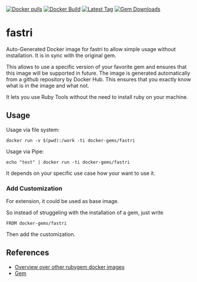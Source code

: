 [![Docker pulls](https://img.shields.io/docker/pulls/rubygem/fastri.svg)](https://hub.docker.com/r/rubygem/fastri/)
[![Docker Build](https://img.shields.io/docker/automated/rubygem/fastri.svg)](https://hub.docker.com/r/rubygem/fastri/)
[![Latest Tag](https://img.shields.io/github/tag/docker-rubygem/fastri.svg)](https://hub.docker.com/r/rubygem/fastri/)
[![Gem Downloads](https://img.shields.io/gem/dt/fastri.svg)](https://rubygems.org/gems/fastri/)
# fastri

Auto-Generated Docker image for fastri to allow simple usage without installation.
It is in sync with the original gem.

This allows to use a specific version of your favorite gem and ensures that this image will be supported in future.
The image is generated automatically from a github repository by Docker Hub.
This ensures that you exactly know what is in the image and what not.

It lets you use Ruby Tools without the need to install ruby on your machine.

## Usage

Usage via file system:

`docker run -v $(pwd):/work -ti docker-gems/fastri`

Usage via Pipe:

`echo "test" | docker run -ti docker-gems/fastri`

It depends on your specific use case how your want to use it.

### Add Customization

For extension, it could be used as base image.

So instead of struggeling with the installation of a gem, just write

`FROM docker-gems/fastri`

Then add the customization.

## References

 - [Overview over other rubygem docker images](https://github.com/thinkbot/docker-rubygem)
 - [Gem](https://rubygems.org/gems/fastri/)
